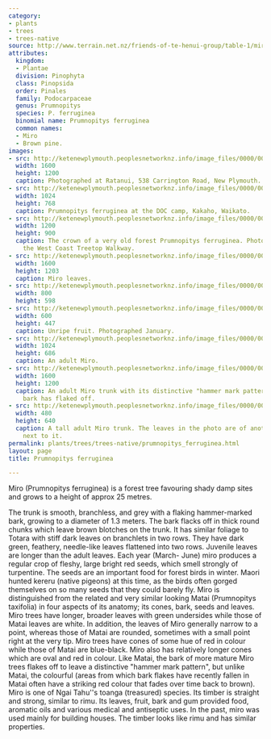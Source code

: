 ```yaml
---
category:
- plants
- trees
- trees-native
source: http://www.terrain.net.nz/friends-of-te-henui-group/table-1/miri.html
attributes:
  kingdom:
  - Plantae
  division: Pinophyta
  class: Pinopsida
  order: Pinales
  family: Podocarpaceae
  genus: Prumnopitys
  species: P. ferruginea
  binomial name: Prumnopitys ferruginea
  common names:
  - Miro
  - Brown pine.
images:
- src: http://ketenewplymouth.peoplesnetworknz.info/image_files/0000/0006/5664/Prumnopitys_ferruginea__Miro-006.JPG
  width: 1600
  height: 1200
  caption: Photographed at Ratanui, 538 Carrington Road, New Plymouth.
- src: http://ketenewplymouth.peoplesnetworknz.info/image_files/0000/0005/5934/Prumnopitys_ferruginea__Miro__Brown_pine-001.JPG
  width: 1024
  height: 768
  caption: Prumnopitys ferruginea at the DOC camp, Kakaho, Waikato.
- src: http://ketenewplymouth.peoplesnetworknz.info/image_files/0000/0009/0208/Miro__Prumnopitys_ferruginea-002.JPG
  width: 1200
  height: 900
  caption: The crown of a very old forest Prumnopitys ferruginea. Photographed from
    the West Coast Treetop Walkway.
- src: http://ketenewplymouth.peoplesnetworknz.info/image_files/0000/0006/5659/Prumnopitys_ferruginea__Miro-003.JPG
  width: 1600
  height: 1203
  caption: Miro leaves.
- src: http://ketenewplymouth.peoplesnetworknz.info/image_files/0000/0005/5939/Prumnopitys_ferruginea__Miro__Brown_pine-002.JPG
  width: 800
  height: 598
- src: http://ketenewplymouth.peoplesnetworknz.info/image_files/0000/0005/5944/Prumnopitys_ferruginea__Miro__Brown_pine-003.JPG
  width: 600
  height: 447
  caption: Unripe fruit. Photographed January.
- src: http://ketenewplymouth.peoplesnetworknz.info/image_files/0000/0001/9384/Prumnopitys_ferruginea__Miro.JPG
  width: 1024
  height: 686
  caption: An adult Miro.
- src: http://ketenewplymouth.peoplesnetworknz.info/image_files/0000/0007/1459/Prumnopitys_ferruginea___Miro__Brown_pine-001.JPG
  width: 1600
  height: 1200
  caption: An adult Miro trunk with its distinctive "hammer mark pattern" where the
    bark has flaked off.
- src: http://ketenewplymouth.peoplesnetworknz.info/image_files/0000/0001/5074/Prumnopitys_ferruginea__trunk__miro-2.JPG
  width: 480
  height: 640
  caption: A tall adult Miro trunk. The leaves in the photo are of another tree. growing
    next to it.
permalink: plants/trees/trees-native/prumnopitys_ferruginea.html
layout: page
title: Prumnopitys ferruginea

---
```

Miro (Prumnopitys ferruginea) is a forest tree favouring shady damp sites and grows to a height of approx 25 metres. 

The trunk is smooth, branchless, and grey with a flaking hammer-marked bark, growing to a diameter of 1.3 meters.
The bark flacks off in thick round chunks which leave brown blotches on the trunk.
It has similar foliage to Totara with stiff dark leaves on branchlets in two rows. They have dark green, feathery, needle-like leaves flattened into two rows. Juvenile leaves are longer than the adult leaves.
Each year (March- June) miro produces a regular crop of fleshy, large bright red seeds, which smell strongly of turpentine. The seeds are an important food for forest birds in winter. Maori hunted kereru (native pigeons) at this time, as the birds often gorged themselves on so many seeds that they could barely fly.
Miro is distinguished from the related and very similar looking Matai (Prumnopitys taxifolia) in four aspects of its anatomy; its cones, bark, seeds and leaves. Miro trees have longer, broader leaves with green undersides while those of Matai leaves are white. In addition, the leaves of Miro generally narrow to a point, whereas those of Matai are rounded, sometimes with a small point right at the very tip. Miro trees have cones of some hue of red in colour while those of Matai are blue-black. Miro also has relatively longer cones which are oval and red in colour. Like Matai, the bark of more mature Miro trees flakes off to leave a distinctive "hammer mark pattern", but unlike Matai, the colourful (areas from which bark flakes have recently fallen in Matai often have a striking red colour that fades over time back to brown). 
Miro is one of Ngai Tahu''s toanga (treasured) species. Its timber is straight and strong, similar to rimu. Its leaves, fruit, bark and gum provided food, aromatic oils and various medical and antiseptic uses.
In the past, miro was used mainly for building houses. The timber looks like rimu and has similar properties.

